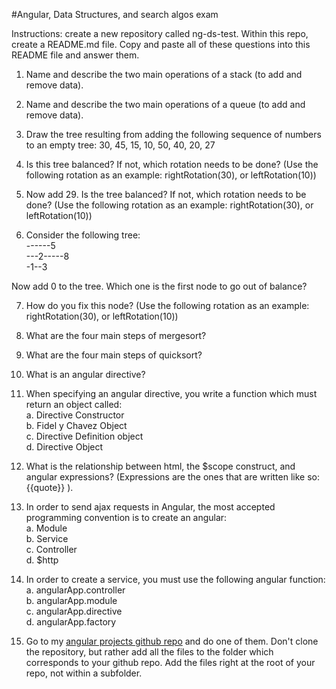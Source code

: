 #Angular, Data Structures, and search algos exam

Instructions: create a new repository called ng-ds-test. Within this repo, create a README.md file. Copy and paste all of these questions into this README file and answer them.

1. Name and describe the two main operations of a stack (to add and remove data).


2. Name and describe the two main operations of a queue (to add and remove data).

3. Draw the tree resulting from adding the following sequence of numbers to an empty tree: 30, 45, 15, 10, 50, 40, 20, 27


4. Is this tree balanced? If not, which rotation needs to be done? (Use the following rotation as an example: rightRotation(30), or leftRotation(10))


5. Now add 29. Is the tree balanced? If not, which rotation needs to be done? (Use the following rotation as an example: rightRotation(30), or leftRotation(10))

6. Consider the following tree:    
  ------5  
  ---2-----8  
  -1--3  

  Now add 0 to the tree. Which one is the first node to go out of balance?


7. How do you fix this node? (Use the following rotation as an example: rightRotation(30), or leftRotation(10))

8. What are the four main steps of mergesort?

9. What are the four main steps of quicksort?

10. What is an angular directive?

11. When specifying an angular directive, you write a function which must return an object called:  
  a. Directive Constructor  
  b. Fidel y Chavez Object  
  c. Directive Definition object  
  d. Directive Object  

12. What is the relationship between html, the $scope construct, and angular expressions? (Expressions are the ones that are written like so: {{quote}} ).

13. In order to send ajax requests in Angular, the most accepted programming convention is to create an angular:  
  a. Module    
  b. Service  
  c. Controller  
  d. $http  

14. In order to create a service, you must use the following angular function:  
  a. angularApp.controller  
  b. angularApp.module  
  c. angularApp.directive  
  d. angularApp.factory  

15. Go to my [angular projects github repo](https://github.com/Swolebrain/ng-starter-projects) and do one of them. Don't clone the repository, but rather add all the files to the folder which corresponds to your github repo. Add the files right at the root of your repo, not within a subfolder.
